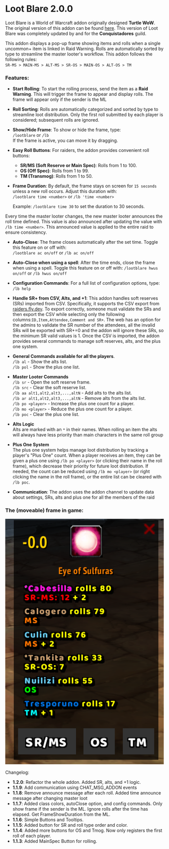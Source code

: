 # Loot Blare 2.0.0

Loot Blare is a World of Warcraft addon originally designed **Turtle WoW**. The original version of this addon can be found [here](https://github.com/MarcelineVQ/LootBlare). This version of Loot Blare was completely updated by and for the **Conquistadores** guild.

This addon displays a pop-up frame showing items and rolls when a single uncommon+ item is linked in Raid Warning. Rolls are automatically sorted by type to streamline the master looter's workflow. This addon follows the following rules:  
`SR-MS > MAIN-MS > ALT-MS > SR-OS > MAIN-OS > ALT-OS > TM`

### Features:

- **Start Rolling**: To start the rolling process, send the item as a **Raid Warning**. This will trigger the frame to appear and display rolls. The frame will appear only if the sender is the ML

- **Roll Sorting**: Rolls are automatically categorized and sorted by type to streamline loot distribution. Only the first roll submitted by each player is considered; subsequent rolls are ignored.

- **Show/Hide Frame**: To show or hide the frame, type:  
  `/lootblare` or `/lb`  
  If the frame is active, you can move it by dragging.

- **Easy Roll Buttons**: For raiders, the addon provides convenient roll buttons:

  - **SR/MS (Soft Reserve or Main Spec)**: Rolls from 1 to 100.
  - **OS (Off Spec)**: Rolls from 1 to 99.
  - **TM (Transmog)**: Rolls from 1 to 50.

- **Frame Duration**: By default, the frame stays on screen for `15 seconds` unless a new roll occurs. Adjust this duration with:  
  `/lootblare time <number>` or `/lb 'time <number>`

  Example: `/lootblare time 30` to set the duration to 30 seconds.

Every time the master looter changes, the new master looter announces the roll time defined. This value is also announced after updating the value with `/lb time <number>`. This announced value is applied to the entire raid to ensure consistency.

- **Auto-Close**: The frame closes automatically after the set time. Toggle this feature on or off with:  
  `/lootblare ac on/off` or `/lb ac on/off`

- **Auto-Close when using a spell**: After the time ends, close the frame when using a spell. Toggle this feature on or off with:
  `/lootblare hwus on/off` or `/lb hwus on/off`


- **Configuration Commands**: For a full list of configuration options, type:  
  `/lb help`

- **Handle SR+ from CSV, Alts, and +1**:
This addon handles soft reserves (SRs) imported from CSV. Specifically, it supports the CSV export from [raiders.fly.dev](https://raidres.fly.dev/). To export correctly, someone must validate the SRs and then export the CSV while selecting only the following columns:`ID,Item,Attendee,Comment and SR+`. The web has an option for the admins to validate the SR number of the attendees, all the invalid SRs will be exported with SR+=0 and the addon will ignore these SRs, so the minimum SR valid values is 1. 
Once the CSV is imported, the addon provides several commands to manage soft reserves, alts, and the plus one system.

- **General Commands available for all the players**.  
`/lb al` - Show the alts list.  
`/lb pol` - Show the plus one list.

- **Master Looter Commands**  
`/lb sr` - Open the soft reserve frame.  
`/lb src` - Clear the soft reserve list.  
`/lb aa alt1,alt2,alt3,...,altN` - Add alts to the alts list.  
`/lb ar alt1,alt2,alt3,...,altN` - Remove alts from the alts list.  
`/lb po <player>` - Increase the plus one count for a player.  
`/lb mo <player>` - Reduce the plus one count for a player.  
`/lb poc` - Clear the plus one list.  

- **Alts Logic**  
Alts are marked with an `*` in their names. When rolling an item the alts will always have less priority than main characters in the same roll group

- **Plus One System**  
The plus one system helps manage loot distribution by tracking a player's "Plus One" count. When a player receives an item, they can be given a plus one using `/lb po <player>` (or clicking their name in the roll frame), which decrease their priority for future loot distribution. If needed, the count can be reduced using `/lb mo <player>` (or right clicking the name in the roll frame), or the entire list can be cleared with `/lb poc`.

- **Communication**: The addon uses the addon channel to update data about settings, SRs, alts and plus one for all the members of the raid  

### The (moveable) frame in game:

![LootBlare Frame](./assets/lootblareframe.png)

Changelog:
- **1.2.0**: Refactor the whole addon. Added SR, alts, and +1 logic.
- **1.1.9**: Add communication using CHAT_MSG_ADDON events
- **1.1.8**: Remove announce message after each roll. Added time announce message after changing master loot
- **1.1.7**: Added class colors, autoClose option, and config commands. Only show frame if the sender is the ML. Ignore rolls after the time has elapsed. Get FrameShowDuration from the ML.
- **1.1.6**: Simple Buttons and Tooltips.
- **1.1.5**: Added button for SR and roll type order and color.
- **1.1.4**: Added more buttons for OS and Tmog. Now only registers the first roll of each player.
- **1.1.3**: Added MainSpec Button for rolling.
